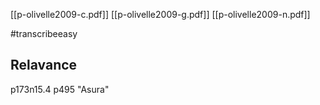 
[[p-olivelle2009-c.pdf]]
[[p-olivelle2009-g.pdf]]
[[p-olivelle2009-n.pdf]]

#transcribeeasy 


## Relavance
p173n15.4
p495 "Asura"